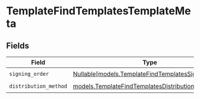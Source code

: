 # TemplateFindTemplatesTemplateMeta


## Fields

| Field                                                                                                  | Type                                                                                                   | Required                                                                                               | Description                                                                                            |
| ------------------------------------------------------------------------------------------------------ | ------------------------------------------------------------------------------------------------------ | ------------------------------------------------------------------------------------------------------ | ------------------------------------------------------------------------------------------------------ |
| `signing_order`                                                                                        | [Nullable[models.TemplateFindTemplatesSigningOrder]](../models/templatefindtemplatessigningorder.md)   | :heavy_check_mark:                                                                                     | N/A                                                                                                    |
| `distribution_method`                                                                                  | [models.TemplateFindTemplatesDistributionMethod](../models/templatefindtemplatesdistributionmethod.md) | :heavy_check_mark:                                                                                     | N/A                                                                                                    |
